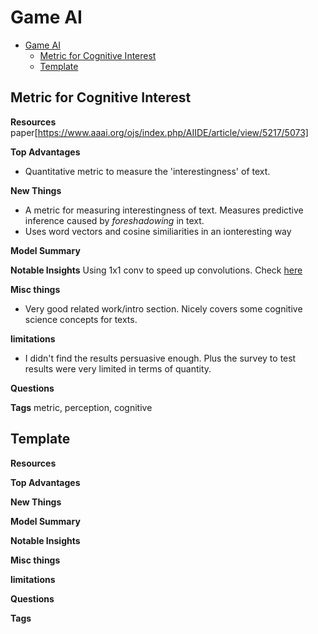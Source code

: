 # Game AI
<!-- TOC -->

- [Game AI](#game-ai)
    - [Metric for Cognitive Interest](#metric-for-cognitive-interest)
    - [Template](#template)

<!-- /TOC -->

## Metric for Cognitive Interest

**Resources**
paper[https://www.aaai.org/ojs/index.php/AIIDE/article/view/5217/5073]

**Top Advantages**
* Quantitative metric to measure the 'interestingness' of text.

**New Things**
* A metric for measuring interestingness of text. Measures predictive inference caused by *foreshadowing* in text.
* Uses word vectors and cosine similiarities in an ionteresting way

**Model Summary**

**Notable Insights**
Using 1x1 conv to speed up convolutions. Check [here](https://stats.stackexchange.com/questions/194142/what-does-1x1-convolution-mean-in-a-neural-network#:~:text=A%201x1%20convolution%20simply%20maps,volumes%20with%20extremely%20large%20depths.)

**Misc things**
* Very good related work/intro section. Nicely covers some cognitive science concepts for texts.

**limitations**
* I didn't find the results persuasive enough. Plus the survey to test results were very limited in terms of quantity.

**Questions**

**Tags**
metric, perception, cognitive


## Template

**Resources**

**Top Advantages**

**New Things**

**Model Summary**

**Notable Insights**

**Misc things**

**limitations**

**Questions**

**Tags**
